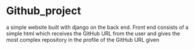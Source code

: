 # Github_project
a simple website built with django on the back end. Front end consists of a simple html  which receives the GitHub URL from the user and gives the most complex repository in the profile of the GitHub URL given
